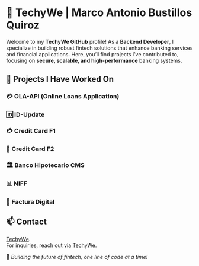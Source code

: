 # 🏦 TechyWe | Marco Antonio Bustillos Quiroz  

Welcome to my **TechyWe GitHub** profile! As a **Backend Developer**, I specialize in building robust fintech solutions that enhance banking services and financial applications. Here, you’ll find projects I’ve contributed to, focusing on **secure, scalable, and high-performance** banking systems.

## 🚀 Projects I Have Worked On  

### 💳 OLA-API (Online Loans Application) 
### 🆔 ID-Update 
### 💳 Credit Card F1 
### 🏦 Credit Card F2  
### 🏛️ Banco Hipotecario CMS 
### 📊 NIFF  
### 🧾 Factura Digital  

## 📫 Contact  
[TechyWe](mailto:marco.bustillo@techy-we.com).  
For inquiries, reach out via [TechyWe](https://techywe.com).  

🚀 *Building the future of fintech, one line of code at a time!*
